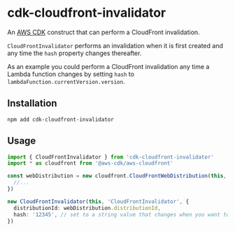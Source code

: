 # cdk-cloudfront-invalidator

An [AWS CDK](https://aws.amazon.com/cdk) construct that can perform a CloudFront invalidation.

`CloudFrontInvalidator` performs an invalidation when it is first created and any time the `hash` property changes thereafter.

As an example you could perform a CloudFront invalidation any time a Lambda function changes by setting `hash` to `lambdaFunction.currentVersion.version`.

## Installation

```
npm add cdk-cloudfront-invalidator
```

## Usage

```typescript
import { CloudFrontInvalidator } from 'cdk-cloudfront-invalidator'
import * as cloudfront from '@aws-cdk/aws-cloudfront'

const webDistribution = new cloudfront.CloudFrontWebDistribution(this, 'WebDistribution', {
  //...
})

new CloudFrontInvalidator(this, 'CloudFrontInvalidator', {
  distributionId: webDistribution.distributionId,
  hash: '12345', // set to a string value that changes when you want to perform an invalidation
})
```
